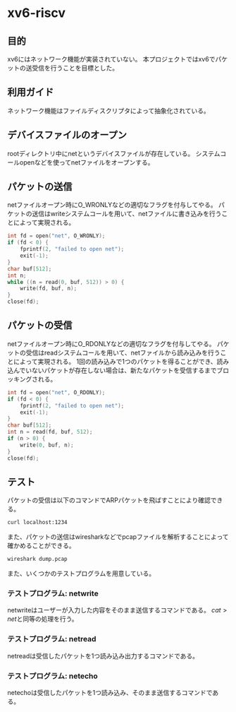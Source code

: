 # xv6-riscv
## 目的
xv6にはネットワーク機能が実装されていない。
本プロジェクトではxv6でパケットの送受信を行うことを目標とした。

## 利用ガイド
ネットワーク機能はファイルディスクリプタによって抽象化されている。

## デバイスファイルのオープン
rootディレクトリ中にnetというデバイスファイルが存在している。
システムコールopenなどを使ってnetファイルをオープンする。

## パケットの送信
netファイルオープン時にO\_WRONLYなどの適切なフラグを付与してやる。
パケットの送信はwriteシステムコールを用いて、netファイルに書き込みを行うことによって実現される。
```c
int fd = open("net", O_WRONLY);
if (fd < 0) {
    fprintf(2, "failed to open net");
    exit(-1);
}
char buf[512];
int n;
while ((n = read(0, buf, 512)) > 0) {
    write(fd, buf, n);
}
close(fd);
```

## パケットの受信
netファイルオープン時にO\_RDONLYなどの適切なフラグを付与してやる。
パケットの受信はreadシステムコールを用いて、netファイルから読み込みを行うことによって実現される。
1回の読み込みで1つのパケットを得ることができ、読み込んでいないパケットが存在しない場合は、新たなパケットを受信するまでブロッキングされる。
```c
int fd = open("net", O_RDONLY);
if (fd < 0) {
    fprintf(2, "failed to open net");
    exit(-1);
}
char buf[512];
int n = read(fd, buf, 512);
if (n > 0) {
    write(0, buf, n);
}
close(fd);
```

## テスト
パケットの受信は以下のコマンドでARPパケットを飛ばすことにより確認できる。
```bash
curl localhost:1234
```
また、パケットの送信はwiresharkなどでpcapファイルを解析することによって確かめることができる。
```bash
wireshark dump.pcap
```

また、いくつかのテストプログラムを用意している。

### テストプログラム: netwrite
netwriteはユーザーが入力した内容をそのまま送信するコマンドである。
$cat > net$と同等の処理を行う。

### テストプログラム: netread
netreadは受信したパケットを1つ読み込み出力するコマンドである。

### テストプログラム: netecho
netechoは受信したパケットを1つ読み込み、そのまま送信するコマンドである。

